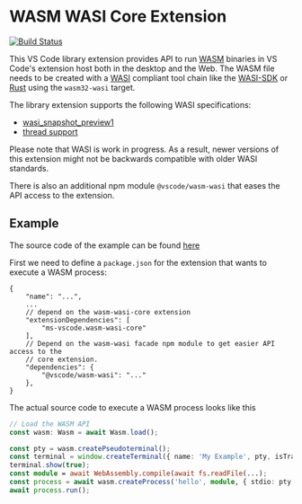 # WASM WASI Core Extension

[![Build Status](https://dev.azure.com/vscode/vscode-wasm/_apis/build/status/microsoft.vscode-wasm?branchName=main)](https://dev.azure.com/vscode/vscode-wasm/_build/latest?definitionId=47&branchName=main)

This VS Code library extension provides API to run
[WASM](https://webassembly.org/) binaries in VS Code's extension host both in
the desktop and the Web. The WASM file needs to be created with a
[WASI](https://github.com/WebAssembly/WASI) compliant tool chain like the
[WASI-SDK](https://github.com/WebAssembly/wasi-sdk) or
[Rust](https://www.rust-lang.org/) using the `wasm32-wasi` target.

The library extension supports the following WASI specifications:

-   [wasi_snapshot_preview1](https://github.com/WebAssembly/WASI/blob/snapshot-01/phases/snapshot/docs.md)
-   [thread support](https://github.com/WebAssembly/wasi-threads)

Please note that WASI is work in progress. As a result, newer versions of this
extension might not be backwards compatible with older WASI standards.

There is also an additional npm module `@vscode/wasm-wasi` that eases the API
access to the extension.

## Example

The source code of the example can be found
[here](https://github.com/microsoft/vscode-wasm/blob/main/wasm-wasi/example/package.json)

First we need to define a `package.json` for the extension that wants to execute
a WASM process:

```jsonc
{
	"name": "...",
	...
	// depend on the wasm-wasi-core extension
	"extensionDependencies": [
		"ms-vscode.wasm-wasi-core"
	],
	// Depend on the wasm-wasi facade npm module to get easier API access to the
	// core extension.
	"dependencies": {
		"@vscode/wasm-wasi": "..."
	},
}
```

The actual source code to execute a WASM process looks like this

```typescript
// Load the WASM API
const wasm: Wasm = await Wasm.load();

const pty = wasm.createPseudoterminal();
const terminal = window.createTerminal({ name: 'My Example', pty, isTransient: true });
terminal.show(true);
const module = await WebAssembly.compile(await fs.readFile(...);
const process = await wasm.createProcess('hello', module, { stdio: pty.stdio });
await process.run();
```
